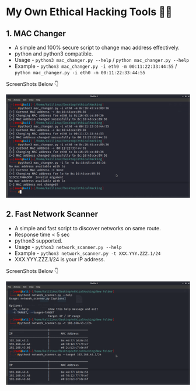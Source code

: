 # My Own Ethical Hacking Tools 🐱‍💻

## 1. MAC Changer
- A simple and 100% secure script to change mac address effectively.
- python and python3 compatible.
- Usage - ```python3 mac_changer.py --help``` / ```python mac_changer.py --help```
- Example - ```python3 mac_changer.py -i eth0 -m 00:11:22:33:44:55``` / ```python mac_changer.py -i eth0 -m 00:11:22:33:44:55```

ScreenShots Below 👇

![Screenshot-1](https://github.com/deathook007/Ethical-Hacking-Tools/blob/main/MAC%20Address%20Changer/mac_changer.png)


## 2. Fast Network Scanner
- A simple and fast script to discover networks on same route.
- Response time < 5 sec
- python3 supported.
- Usage - ```python3 network_scanner.py --help```
- Example - ```python3 network_scanner.py -t XXX.YYY.ZZZ.1/24```
- XXX.YYY.ZZZ.1/24 is your IP address.

ScreenShots Below 👇

![Screenshot-1](https://github.com/deathook007/Ethical-Hacking-Tools/blob/main/Network%20Scanner/network_scanner.png)
